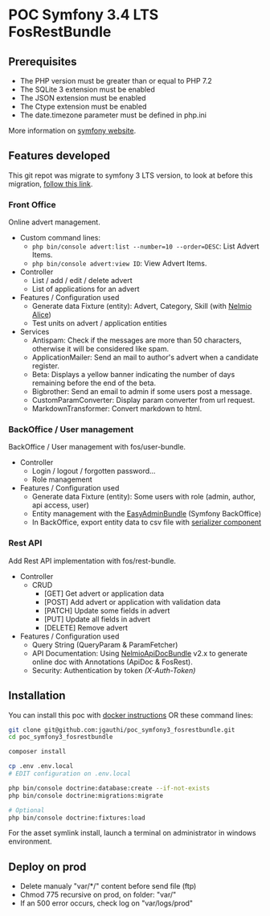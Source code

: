 POC Symfony 3.4 LTS FosRestBundle
===========

## Prerequisites

* The PHP version must be greater than or equal to PHP 7.2
* The SQLite 3 extension must be enabled
* The JSON extension must be enabled
* The Ctype extension must be enabled
* The date.timezone parameter must be defined in php.ini

More information on [symfony website](https://symfony.com/doc/3.4/reference/requirements.html).

## Features developed
This git repot was migrate to symfony 3 LTS version, to look at before this migration, [follow this link](https://github.com/jgauthi/poc_symfony3_fosrestbundle/tree/v1.3).

### Front Office
Online advert management.

* Custom command lines:
    * `php bin/console advert:list --number=10 --order=DESC`: List Advert Items.
    * `php bin/console advert:view ID`: View Advert Items.
* Controller
    * List / add / edit / delete advert
    * List of applications for an advert
* Features / Configuration used
    * Generate data Fixture (entity): Advert, Category, Skill (with [Nelmio Alice](https://github.com/nelmio/alice))
    * Test units on advert / application entities
* Services
    * Antispam: Check if the messages are more than 50 characters, otherwise it will be considered like spam.
    * ApplicationMailer: Send an mail to author's advert when a candidate register.
    * Beta: Displays a yellow banner indicating the number of days remaining before the end of the beta.
    * Bigbrother: Send an email to admin if some users post a message.
    * CustomParamConverter: Display param converter from url request.
    * MarkdownTransformer: Convert markdown to html.
        
### BackOffice / User management
BackOffice / User management with fos/user-bundle.

* Controller
    * Login / logout / forgotten password...
    * Role management
* Features / Configuration used
    * Generate data Fixture (entity): Some users with role (admin, author, api access, user)
    * Entity management with the [EasyAdminBundle](https://symfony.com/doc/master/bundles/EasyAdminBundle/index.html) (Symfony BackOffice)
    * In BackOffice, export entity data to csv file with [serializer component](https://symfony.com/doc/3.4/components/serializer.html)

### Rest API
Add Rest API implementation with fos/rest-bundle.

* Controller
    * CRUD
        * [GET] Get advert or application data
        * [POST] Add advert or application with validation data
        * [PATCH] Update some fields in advert
        * [PUT] Update all fields in advert
        * [DELETE] Remove advert
* Features / Configuration used
    * Query String (QueryParam & ParamFetcher)
    * API Documentation: Using [NelmioApiDocBundle](https://symfony.com/doc/2.x/bundles/NelmioApiDocBundle/index.html) v2.x to generate online doc with Annotations (ApiDoc & FosRest).
    * Security: Authentication by token _(X-Auth-Token)_


## Installation
You can install this poc with [docker instructions](config/docker/README.md) OR these command lines:

```bash
git clone git@github.com:jgauthi/poc_symfony3_fosrestbundle.git
cd poc_symfony3_fosrestbundle

composer install

cp .env .env.local
# EDIT configuration on .env.local

php bin/console doctrine:database:create --if-not-exists
php bin/console doctrine:migrations:migrate

# Optional
php bin/console doctrine:fixtures:load
```

For the asset symlink install, launch a terminal on administrator in windows environment.



## Deploy on prod

* Delete manualy "var/*/" content before send file (ftp)
* Chmod 775 recursive on prod, on folder: "var/"
* If an 500 error occurs, check log on "var/logs/prod"

